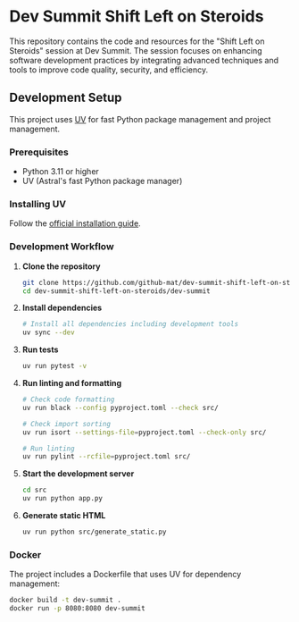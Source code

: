 # Dev Summit Shift Left on Steroids

This repository contains the code and resources for the "Shift Left on Steroids" session at Dev Summit. The session focuses on enhancing software development practices by integrating advanced techniques and tools to improve code quality, security, and efficiency.

## Development Setup

This project uses [UV](https://github.com/astral-sh/uv) for fast Python package management and project management.

### Prerequisites

- Python 3.11 or higher
- UV (Astral's fast Python package manager)

### Installing UV

Follow the [official installation guide](https://docs.astral.sh/uv/getting-started/installation/).

### Development Workflow

1. **Clone the repository**
   ```bash
   git clone https://github.com/github-mat/dev-summit-shift-left-on-steroids.git
   cd dev-summit-shift-left-on-steroids/dev-summit
   ```

2. **Install dependencies**
   ```bash
   # Install all dependencies including development tools
   uv sync --dev
   ```

3. **Run tests**
   ```bash
   uv run pytest -v
   ```

4. **Run linting and formatting**
   ```bash
   # Check code formatting
   uv run black --config pyproject.toml --check src/
   
   # Check import sorting
   uv run isort --settings-file=pyproject.toml --check-only src/
   
   # Run linting
   uv run pylint --rcfile=pyproject.toml src/
   ```

5. **Start the development server**
   ```bash
   cd src
   uv run python app.py
   ```

6. **Generate static HTML**
   ```bash
   uv run python src/generate_static.py
   ```

### Docker

The project includes a Dockerfile that uses UV for dependency management:

```bash
docker build -t dev-summit .
docker run -p 8080:8080 dev-summit
```

